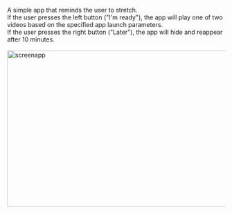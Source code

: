 A simple app that reminds the user to stretch.<br>
If the user presses the left button ("I'm ready"), the app will play one of two videos based on the specified app launch parameters.<br>
If the user presses the right button ("Later"), the app will hide and reappear after 10 minutes.<br><br>
<img width="730" height="361" alt="screenapp" src="https://github.com/user-attachments/assets/8ffac459-3963-4460-98e4-e9c1c8fb0fd7" />
